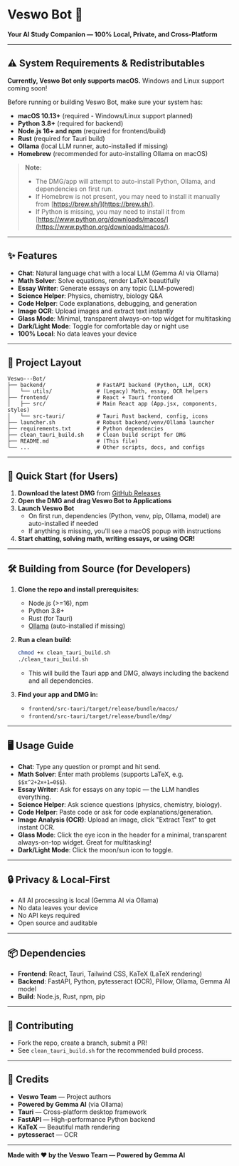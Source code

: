 # Veswo Bot 🧠

**Your AI Study Companion — 100% Local, Private, and Cross-Platform**

---

## ⚠️ System Requirements & Redistributables

**Currently, Veswo Bot only supports macOS.** Windows and Linux support coming soon!

Before running or building Veswo Bot, make sure your system has:

- **macOS 10.13+** (required - Windows/Linux support planned)
- **Python 3.8+** (required for backend)
- **Node.js 16+ and npm** (required for frontend/build)
- **Rust** (required for Tauri build)
- **Ollama** (local LLM runner, auto-installed if missing)
- **Homebrew** (recommended for auto-installing Ollama on macOS)

> **Note:**
> - The DMG/app will attempt to auto-install Python, Ollama, and dependencies on first run.
> - If Homebrew is not present, you may need to install it manually from [https://brew.sh/](https://brew.sh/).
> - If Python is missing, you may need to install it from [https://www.python.org/downloads/macos/](https://www.python.org/downloads/macos/).

---

## ✨ Features

- **Chat**: Natural language chat with a local LLM (Gemma AI via Ollama)
- **Math Solver**: Solve equations, render LaTeX beautifully
- **Essay Writer**: Generate essays on any topic (LLM-powered)
- **Science Helper**: Physics, chemistry, biology Q&A
- **Code Helper**: Code explanations, debugging, and generation
- **Image OCR**: Upload images and extract text instantly
- **Glass Mode**: Minimal, transparent always-on-top widget for multitasking
- **Dark/Light Mode**: Toggle for comfortable day or night use
- **100% Local**: No data leaves your device

---

## 📁 Project Layout

```
Veswo---Bot/
├── backend/                # FastAPI backend (Python, LLM, OCR)
│   └── utils/              # (Legacy) Math, essay, OCR helpers
├── frontend/               # React + Tauri frontend
│   ├── src/                # Main React app (App.jsx, components, styles)
│   └── src-tauri/          # Tauri Rust backend, config, icons
├── launcher.sh             # Robust backend/venv/Ollama launcher
├── requirements.txt        # Python dependencies
├── clean_tauri_build.sh    # Clean build script for DMG
├── README.md               # (This file)
└── ...                     # Other scripts, docs, and configs
```

---

## 🚀 Quick Start (for Users)

1. **Download the latest DMG** from [GitHub Releases](https://github.com/your-repo/releases)
2. **Open the DMG and drag Veswo Bot to Applications**
3. **Launch Veswo Bot**
   - On first run, dependencies (Python, venv, pip, Ollama, model) are auto-installed if needed
   - If anything is missing, you'll see a macOS popup with instructions
4. **Start chatting, solving math, writing essays, or using OCR!**

---

## 🛠️ Building from Source (for Developers)

1. **Clone the repo and install prerequisites:**
   - Node.js (>=16), npm
   - Python 3.8+
   - Rust (for Tauri)
   - [Ollama](https://ollama.com/download) (auto-installed if missing)

2. **Run a clean build:**
   ```sh
   chmod +x clean_tauri_build.sh
   ./clean_tauri_build.sh
   ```
   - This will build the Tauri app and DMG, always including the backend and all dependencies.

3. **Find your app and DMG in:**
   - `frontend/src-tauri/target/release/bundle/macos/`
   - `frontend/src-tauri/target/release/bundle/dmg/`

---

## 🖥️ Usage Guide

- **Chat**: Type any question or prompt and hit send.
- **Math Solver**: Enter math problems (supports LaTeX, e.g. `$$x^2+2x+1=0$$`).
- **Essay Writer**: Ask for essays on any topic — the LLM handles everything.
- **Science Helper**: Ask science questions (physics, chemistry, biology).
- **Code Helper**: Paste code or ask for code explanations/generation.
- **Image Analysis (OCR)**: Upload an image, click "Extract Text" to get instant OCR.
- **Glass Mode**: Click the eye icon in the header for a minimal, transparent always-on-top widget. Great for multitasking!
- **Dark/Light Mode**: Click the moon/sun icon to toggle.

---

## 🔒 Privacy & Local-First
- All AI processing is local (Gemma AI via Ollama)
- No data leaves your device
- No API keys required
- Open source and auditable

---

## 📦 Dependencies
- **Frontend**: React, Tauri, Tailwind CSS, KaTeX (LaTeX rendering)
- **Backend**: FastAPI, Python, pytesseract (OCR), Pillow, Ollama, Gemma AI model
- **Build**: Node.js, Rust, npm, pip

---

## 🤝 Contributing
- Fork the repo, create a branch, submit a PR!
- See `clean_tauri_build.sh` for the recommended build process.

---

## 🙏 Credits
- **Veswo Team** — Project authors
- **Powered by Gemma AI** (via Ollama)
- **Tauri** — Cross-platform desktop framework
- **FastAPI** — High-performance Python backend
- **KaTeX** — Beautiful math rendering
- **pytesseract** — OCR

---

**Made with ❤️ by the Veswo Team — Powered by Gemma AI** 
